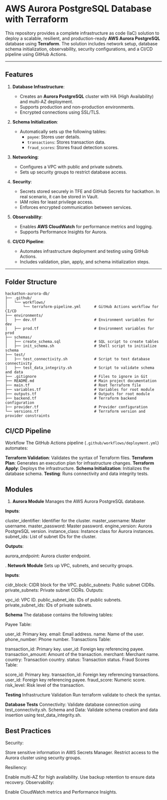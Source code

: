 # AWS Aurora PostgreSQL Database with Terraform

This repository provides a complete infrastructure as code (IaC) solution to deploy a scalable, resilient, and production-ready **AWS Aurora PostgreSQL** database using **Terraform**. The solution includes network setup, database schema initialization, observability, security configurations, and a CI/CD pipeline using GitHub Actions.

---

## Features

1. **Database Infrastructure**:
   - Creates an **Aurora PostgreSQL** cluster with HA (High Availability) and multi-AZ deployment.
   - Supports production and non-production environments.
   - Encrypted connections using SSL/TLS.

2. **Schema Initialization**:
   - Automatically sets up the following tables:
     - `payee`: Stores user details.
     - `transactions`: Stores transaction data.
     - `fraud_scores`: Stores fraud detection scores.

3. **Networking**:
   - Configures a VPC with public and private subnets.
   - Sets up security groups to restrict database access.

4. **Security**:
   - Secrets stored securely in TFE and GitHub Secrets for hackathon. In real scenario, it can be stored in Vault.
   - IAM roles for least privilege access.
   - Enforces encrypted communication between services.

5. **Observability**:
   - Enables **AWS CloudWatch** for performance metrics and logging.
   - Supports Performance Insights for Aurora.

6. **CI/CD Pipeline**:
   - Automates infrastructure deployment and testing using GitHub Actions.
   - Includes validation, plan, apply, and schema initialization steps.

---

## Folder Structure

```plaintext
hackathon-aurora-db/
├── .github/
│   └── workflows/
│       └── terraform-pipeline.yml      # GitHub Actions workflow for CI/CD
├── environments/
│   ├── dev.tf                          # Environment variables for dev
│   ├── prod.tf                         # Environment variables for prod
├── schemas/
│   ├── create_schema.sql               # SQL script to create tables
│   ├── init_schema.sh                  # Shell script to initialize schema
├── test/
│   ├── test_connectivity.sh            # Script to test database connectivity
│   ├── test_data_integrity.sh          # Script to validate schema and data
├── .gitignore                          # Files to ignore in Git
├── README.md                           # Main project documentation
├── main.tf                             # Root Terraform file
├── variables.tf                        # Variables for root module
├── outputs.tf                          # Outputs for root module
├── backend.tf                          # Terraform backend configuration
├── provider.tf                         # Provider configuration
└── versions.tf                         # Terraform version and provider constraints
```
## CI/CD Pipeline
Workflow
The GitHub Actions pipeline (```.github/workflows/deployment.yml```) automates:

**Terraform Validation**: Validates the syntax of Terraform files.
**Terraform Plan**: Generates an execution plan for infrastructure changes.
**Terraform Apply**: Deploys the infrastructure.
**Schema Initialization**: Initializes the database schema.
**Testing**: Runs connectivity and data integrity tests.

## Modules
1. **Aurora Module**
Manages the AWS Aurora PostgreSQL database.

**Inputs**:

cluster_identifier: Identifier for the cluster.
master_username: Master username.
master_password: Master password.
engine_version: Aurora PostgreSQL version.
instance_class: Instance class for Aurora instances.
subnet_ids: List of subnet IDs for the cluster.

**Outputs**:

aurora_endpoint: Aurora cluster endpoint.

. **Network Module**
Sets up VPC, subnets, and security groups.

**Inputs**:

cidr_block: CIDR block for the VPC.
public_subnets: Public subnet CIDRs.
private_subnets: Private subnet CIDRs.
Outputs:

vpc_id: VPC ID.
public_subnet_ids: IDs of public subnets.
private_subnet_ids: IDs of private subnets.

**Schema**
The database contains the following tables:

Payee Table:

user_id: Primary key.
email: Email address.
name: Name of the user.
phone_number: Phone number.
Transactions Table:

transaction_id: Primary key.
user_id: Foreign key referencing payee.
transaction_amount: Amount of the transaction.
merchant: Merchant name.
country: Transaction country.
status: Transaction status.
Fraud Scores Table:

score_id: Primary key.
transaction_id: Foreign key referencing transactions.
user_id: Foreign key referencing payee.
fraud_score: Numeric score.
risk_level: Risk level of the transaction.

**Testing**
Infrastructure Validation
Run terraform validate to check the syntax.

**Database Tests**
Connectivity: Validate database connection using test_connectivity.sh.
Schema and Data: Validate schema creation and data insertion using test_data_integrity.sh.

## Best Practices
Security:

Store sensitive information in AWS Secrets Manager.
Restrict access to the Aurora cluster using security groups.

Resiliency:

Enable multi-AZ for high availability.
Use backup retention to ensure data recovery.
Observability:

Enable CloudWatch metrics and Performance Insights.